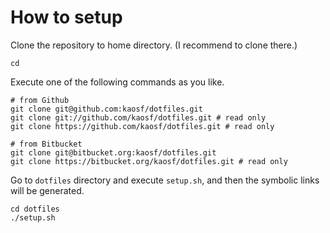 # How to setup

Clone the repository to home directory. (I recommend to clone there.)

```
cd
```

Execute one of the following commands as you like.

```
# from Github
git clone git@github.com:kaosf/dotfiles.git
git clone git://github.com/kaosf/dotfiles.git # read only
git clone https://github.com/kaosf/dotfiles.git # read only

# from Bitbucket
git clone git@bitbucket.org:kaosf/dotfiles.git
git clone https://bitbucket.org/kaosf/dotfiles.git # read only
```

Go to `dotfiles` directory and execute `setup.sh`, and then the symbolic links will be generated.

```
cd dotfiles
./setup.sh
```
